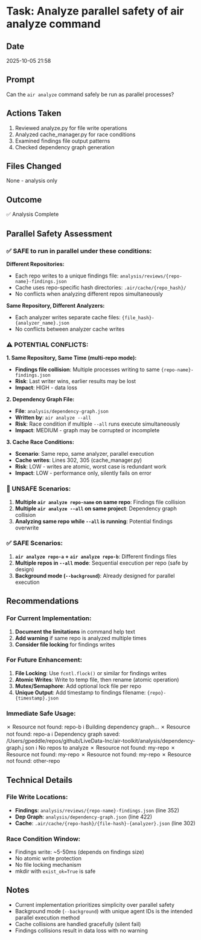 # Task: Analyze parallel safety of air analyze command

## Date
2025-10-05 21:58

## Prompt
Can the `air analyze` command safely be run as parallel processes?

## Actions Taken
1. Reviewed analyze.py for file write operations
2. Analyzed cache_manager.py for race conditions
3. Examined findings file output patterns
4. Checked dependency graph generation

## Files Changed
None - analysis only

## Outcome
✅ Analysis Complete

## Parallel Safety Assessment

### ✅ SAFE to run in parallel under these conditions:

**Different Repositories:**
- Each repo writes to a unique findings file: `analysis/reviews/{repo-name}-findings.json`
- Cache uses repo-specific hash directories: `.air/cache/{repo_hash}/`
- No conflicts when analyzing different repos simultaneously

**Same Repository, Different Analyzers:**
- Each analyzer writes separate cache files: `{file_hash}-{analyzer_name}.json`
- No conflicts between analyzer cache writes

### ⚠️ POTENTIAL CONFLICTS:

**1. Same Repository, Same Time (multi-repo mode):**
- **Findings file collision**: Multiple processes writing to same `{repo-name}-findings.json`
- **Risk**: Last writer wins, earlier results may be lost
- **Impact**: HIGH - data loss

**2. Dependency Graph File:**
- **File**: `analysis/dependency-graph.json`
- **Written by**: `air analyze --all`
- **Risk**: Race condition if multiple `--all` runs execute simultaneously
- **Impact**: MEDIUM - graph may be corrupted or incomplete

**3. Cache Race Conditions:**
- **Scenario**: Same repo, same analyzer, parallel execution
- **Cache writes**: Lines 302, 305 (cache_manager.py)
- **Risk**: LOW - writes are atomic, worst case is redundant work
- **Impact**: LOW - performance only, silently fails on error

### 🚫 UNSAFE Scenarios:

1. **Multiple `air analyze repo-name` on same repo**: Findings file collision
2. **Multiple `air analyze --all` on same project**: Dependency graph collision
3. **Analyzing same repo while `--all` is running**: Potential findings overwrite

### ✅ SAFE Scenarios:

1. **`air analyze repo-a` + `air analyze repo-b`**: Different findings files
2. **Multiple repos in `--all` mode**: Sequential execution per repo (safe by design)
3. **Background mode (`--background`)**: Already designed for parallel execution

## Recommendations

### For Current Implementation:
1. **Document the limitations** in command help text
2. **Add warning** if same repo is analyzed multiple times
3. **Consider file locking** for findings writes

### For Future Enhancement:
1. **File Locking**: Use `fcntl.flock()` or similar for findings writes
2. **Atomic Writes**: Write to temp file, then rename (atomic operation)
3. **Mutex/Semaphore**: Add optional lock file per repo
4. **Unique Output**: Add timestamp to findings filename: `{repo}-{timestamp}.json`

### Immediate Safe Usage:
✗ Resource not found: repo-b
ℹ Building dependency graph...
✗ Resource not found: repo-a
ℹ Dependency graph saved: 
/Users/gpeddle/repos/github/LiveData-Inc/air-toolkit/analysis/dependency-graph.j
son
ℹ No repos to analyze
✗ Resource not found: my-repo
✗ Resource not found: my-repo
✗ Resource not found: my-repo
✗ Resource not found: other-repo

## Technical Details

### File Write Locations:
- **Findings**: `analysis/reviews/{repo-name}-findings.json` (line 352)
- **Dep Graph**: `analysis/dependency-graph.json` (line 422)
- **Cache**: `.air/cache/{repo-hash}/{file-hash}-{analyzer}.json` (line 302)

### Race Condition Window:
- Findings write: ~5-50ms (depends on findings size)
- No atomic write protection
- No file locking mechanism
- mkdir with `exist_ok=True` is safe

## Notes
- Current implementation prioritizes simplicity over parallel safety
- Background mode (`--background`) with unique agent IDs is the intended parallel execution method
- Cache collisions are handled gracefully (silent fail)
- Findings collisions result in data loss with no warning
